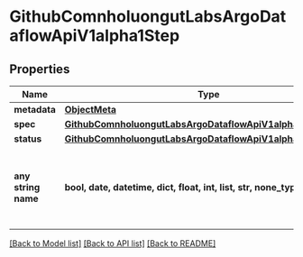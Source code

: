 # GithubComnholuongutLabsArgoDataflowApiV1alpha1Step


## Properties
Name | Type | Description | Notes
------------ | ------------- | ------------- | -------------
**metadata** | [**ObjectMeta**](ObjectMeta.md) |  | [optional] 
**spec** | [**GithubComnholuongutLabsArgoDataflowApiV1alpha1StepSpec**](GithubComnholuongutLabsArgoDataflowApiV1alpha1StepSpec.md) |  | [optional] 
**status** | [**GithubComnholuongutLabsArgoDataflowApiV1alpha1StepStatus**](GithubComnholuongutLabsArgoDataflowApiV1alpha1StepStatus.md) |  | [optional] 
**any string name** | **bool, date, datetime, dict, float, int, list, str, none_type** | any string name can be used but the value must be the correct type | [optional]

[[Back to Model list]](../README.md#documentation-for-models) [[Back to API list]](../README.md#documentation-for-api-endpoints) [[Back to README]](../README.md)


